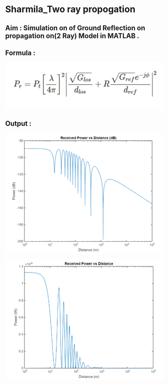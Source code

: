 # Sharmila_Two ray propogation

## Aim :  Simulation on of Ground Reflection on propagation on(2 Ray) Model in MATLAB .

## Formula :
![alt text](<Screenshot 2024-04-21 160908.png>)

## Output : 

![alt text](<Screenshot 2024-04-21 010950.png>)

![alt text](<Screenshot 2024-04-21 010933.png>)

